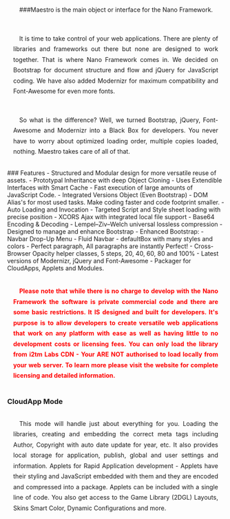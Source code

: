 <style>
.formatted,p {font-size: 1em;text-indent: 1em;text-align: justify;padding:1em;line-height:1.75em;}
</style>

###Maestro is the main object or interface for the Nano Framework.
<p>It is time to take control of your web applications. There are plenty of
libraries and frameworks out there but none are designed to work together.
That is where Nano Framework comes in. We decided on Bootstrap for document
structure and flow and jQuery for JavaScript coding. We have also added
Modernizr for maximum compatibility and Font-Awesome for even more fonts.
</p>
<p>So what is the difference? Well, we turned Bootstrap, jQuery, Font-Awesome 
and Modernizr into a Black Box for developers. You never have to worry about 
optimized loading order, multiple copies loaded, nothing. Maestro takes care 
of all of that.
</p>
### Features
- Structured and Modular design for more versatile reuse of assets.
- Prototypal Inheritance with deep Object Cloning
- Uses Extendible Interfaces with Smart Cache
- Fast execution of large amounts of JavaScript Code.
- Integrated Versions Object (Even Bootstrap)
- DOM Alias's for most used tasks. Make coding faster and code footprint smaller.
- Auto Loading and Invocation
- Targeted Script and Style sheet loading with precise position
- XCORS Ajax with integrated local file support
- Base64 Encoding & Decoding
- Lempel–Ziv–Welch universal lossless compression
- Designed to manage and enhance Bootstrap
- Enhanced Bootstrap:
- Navbar Drop-Up Menu
- Fluid Navbar
- defaultBox with many styles and colors
- Perfect paragraph, All paragraphs are instantly Perfect!
- Cross-Browser Opacity helper classes, 5 steps, 20, 40, 60, 80 and 100% 
- Latest versions of Modernizr, jQuery and Font-Awesome 
- Packager for CloudApps, Applets and Modules.
<h4 style="color:red !important" class="formatted">
Please note that while there is no charge to develop with the Nano Framework the
software is private commercial code and there are some basic restrictions. It IS
designed and built for developers. It's purpose is to allow developers to create
versatile web applications that work on any platform with ease as well as having
little to no development costs or licensing fees. You can only load the library
from i2tm Labs CDN - Your ARE NOT authorised to load locally from your web server.
To learn more please visit the website for complete licensing and detailed information.
</h4>

### CloudApp Mode
<p>
This mode will handle just about everything for you. Loading the libraries, creating and
embedding the correct meta tags including Author, Copyright with auto date update for year,
etc. It also provides local storage for application, publish, global and user settings and
information. Applets for Rapid Application development - Applets have their styling and
JavaScript embedded with them and they are encoded and compressed into a package. Applets
can be included with a single line of code. You also get access to the Game Library (2DGL)
Layouts, Skins Smart Color, Dynamic Configurations and more.
</p>

